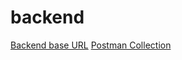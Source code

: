 # backend
[Backend base URL](https://14f-dbudgetcalc.cyclic.app)
[Postman Collection](https://github.com/14F-D/backend/blob/BackendDev/BudgetCalc.postman_collection.json)

